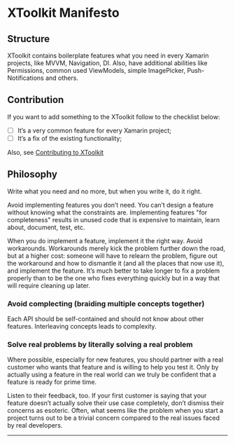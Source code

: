 # XToolkit Manifesto

## Structure

XToolkit contains boilerplate features what you need in every Xamarin projects, like MVVM, Navigation, DI. Also, have additional abilities like Permissions, common used ViewModels, simple ImagePicker, Push-Notifications and others.

## Contribution

If you want to add something to the XToolkit follow to the checklist below:

- [ ] It’s a very common feature for every Xamarin project;
- [ ] It’s a fix of the existing functionality;

Also, see [Contributing to XToolkit](contributing.md)

## Philosophy

Write what you need and no more, but when you write it, do it right.

Avoid implementing features you don’t need. You can’t design a feature without knowing what the constraints are. Implementing features "for completeness" results in unused code that is expensive to maintain, learn about, document, test, etc.

When you do implement a feature, implement it the right way. Avoid workarounds. Workarounds merely kick the problem further down the road, but at a higher cost: someone will have to relearn the problem, figure out the workaround and how to dismantle it (and all the places that now use it), and implement the feature. It’s much better to take longer to fix a problem properly than to be the one who fixes everything quickly but in a way that will require cleaning up later.

### Avoid complecting (braiding multiple concepts together)

Each API should be self-contained and should not know about other features. Interleaving concepts leads to complexity.

### Solve real problems by literally solving a real problem

Where possible, especially for new features, you should partner with a real customer who wants that feature and is willing to help you test it. Only by actually using a feature in the real world can we truly be confident that a feature is ready for prime time.

Listen to their feedback, too. If your first customer is saying that your feature doesn’t actually solve their use case completely, don’t dismiss their concerns as esoteric. Often, what seems like the problem when you start a project turns out to be a trivial concern compared to the real issues faced by real developers.

---
